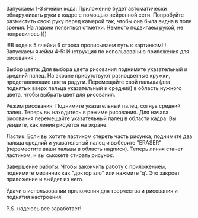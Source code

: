 Запускаем 1-3 ячейки кода:
Приложение будет автоматически обнаруживать руки в кадре с помощью нейронной сети. Попробуйте разместить свою руку перед камерой так, чтобы она была видна в поле зрения. На ладони появиться отметки. Немного подвигаем рукой, не понравилось ))) 

!!!В коде в 5 ячейки 6 строка прописываем путь к картинкам!!!
Запускаем ячейки 4-5:
Инструкция по использованию приложения для рисования :

Выбор цвета: Для выбора цвета рисования поднимите указательный и средний палец. На экране присутствуют разноцветные кружки, представляющие цвета радуги. Перемещайте свой пальцы (два поднятых вверх пальца указательный и средний) в область нужного цвета, чтобы выбрать цвет для рисования.

Режим рисования: Поднимите указательный палец, согнув средний палец. Теперь вы находитесь в режиме рисования. Для начала рисования перемещайте  указательный палец в области кадра. Вы увидите, как линия рисуется на экране.

Ластик: Если вы хотите ластиком стереть часть рисунка, поднимите два пальца средний и указательный палец и выберите "ERASER" (переместите ваши пальцы в область надписи). Теперь линия станет ластиком, и вы сможете стирать рисунок.

Завершение работы: Чтобы закончить работу с приложением, поднимите мизинчик как "доктор зло" или нажмите 'q'. Это закроет приложение и выйдет из него.

Удачи в использовании приложения для творчества и рисования и поднятия настроения!

P.S. надеюсь все заработает!
